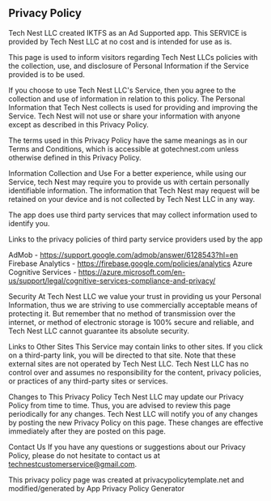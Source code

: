 ## Privacy Policy

Tech Nest LLC created IKTFS as an Ad Supported app. This SERVICE is provided by Tech Nest LLC at no cost and is intended for use as is.

This page is used to inform visitors regarding Tech Nest LLCs policies with the collection, use, and disclosure of Personal Information if the Service provided is to be used.

If you choose to use Tech Nest LLC's Service, then you agree to the collection and use of information in relation to this policy. The Personal Information that Tech Nest collects is used for providing and improving the Service. Tech Nest will not use or share your information with anyone except as described in this Privacy Policy.

The terms used in this Privacy Policy have the same meanings as in our Terms and Conditions, which is accessible at gotechnest.com unless otherwise defined in this Privacy Policy.

Information Collection and Use
For a better experience, while using our Service, tech Nest may require you to provide us with certain personally identifiable information. The information that Tech Nest may request will be retained on your device and is not collected by Tech Nest LLC in any way.

The app does use third party services that may collect information used to identify you.

Links to the privacy policies of third party service providers used by the app

AdMob - https://support.google.com/admob/answer/6128543?hl=en
Firebase Analytics - https://firebase.google.com/policies/analytics
Azure Cognitive Services - https://azure.microsoft.com/en-us/support/legal/cognitive-services-compliance-and-privacy/

Security
At Tech Nest LLC we value your trust in providing us your Personal Information, thus we are striving to use commercially acceptable means of protecting it. But remember that no method of transmission over the internet, or method of electronic storage is 100% secure and reliable, and Tech Nest LLC cannot guarantee its absolute security.

Links to Other Sites
This Service may contain links to other sites. If you click on a third-party link, you will be directed to that site. Note that these external sites are not operated by Tech Nest LLC. Tech Nest LLC has no control over and assumes no responsibility for the content, privacy policies, or practices of any third-party sites or services.

Changes to This Privacy Policy
Tech Nest LLC may update our Privacy Policy from time to time. Thus, you are advised to review this page periodically for any changes. Tech Nest LLC will notify you of any changes by posting the new Privacy Policy on this page. These changes are effective immediately after they are posted on this page.

Contact Us
If you have any questions or suggestions about our Privacy Policy, please do not hesitate to contact us at technestcustomerservice@gmail.com.

This privacy policy page was created at privacypolicytemplate.net and modified/generated by App Privacy Policy Generator

